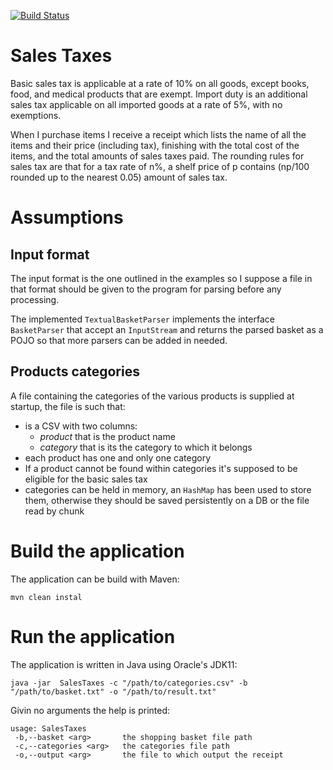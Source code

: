 [![Build Status](https://www.travis-ci.org/Arci/sales-taxes.svg?branch=master)](https://www.travis-ci.org/Arci/sales-taxes)

# Sales Taxes
Basic sales tax is applicable at a rate of 10% on all goods, except books, food, and medical products that are exempt. Import duty is an additional sales tax applicable on all imported goods at a rate of 5%, with no exemptions.

When I purchase items I receive a receipt which lists the name of all the items and their price (including tax), finishing with the total cost of the items, and the total amounts of sales taxes paid. The rounding rules for sales tax are that for a tax rate of n%, a shelf price of p contains (np/100 rounded up to the nearest 0.05) amount of sales tax.

# Assumptions

## Input format
The input format is the one outlined in the examples so I suppose a file in that format should be given to the program for parsing before any processing.

The implemented `TextualBasketParser` implements the interface `BasketParser` that accept an `InputStream` and returns the parsed basket as a POJO so that more parsers can be added in needed.

## Products categories
A file containing the categories of the various products is supplied at startup, the file is such that:
- is a CSV with two columns: 
    - *product* that is the product name
    - *category* that is its the category to which it belongs
- each product has one and only one category
- If a product cannot be found within categories it's supposed to be eligible for the basic sales tax
- categories can be held in memory, an `HashMap` has been used to store them, otherwise they should be saved persistently on a DB or the file read by chunk


# Build the application
The application can be build with Maven:

```
mvn clean instal
```

# Run the application
The application is written in Java using Oracle's JDK11:

```
java -jar  SalesTaxes -c "/path/to/categories.csv" -b "/path/to/basket.txt" -o "/path/to/result.txt"
```

Givin no arguments the help is printed:

```
usage: SalesTaxes
 -b,--basket <arg>       the shopping basket file path
 -c,--categories <arg>   the categories file path
 -o,--output <arg>       the file to which output the receipt
```